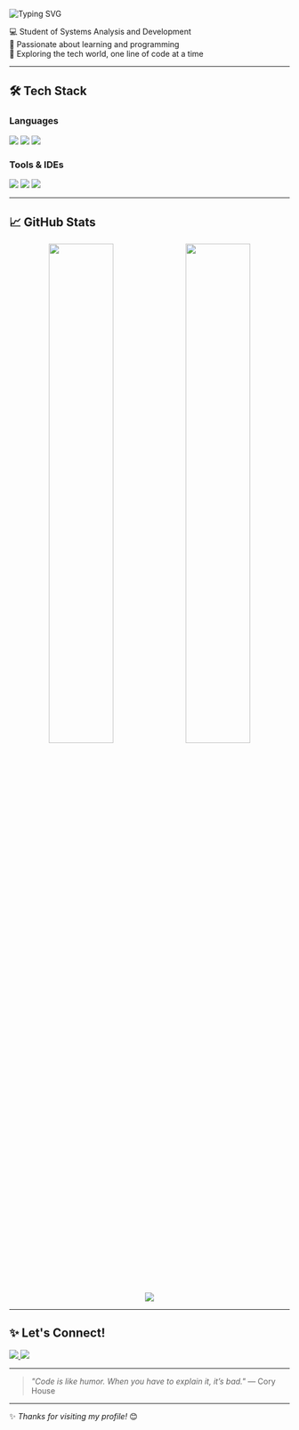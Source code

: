 ![Typing SVG](https://readme-typing-svg.demolab.com?font=Fira+Code&pause=1000&color=8F00FF&center=true&vCenter=true&width=435&lines=Hi+there+👋+I'm+Isadora!;Welcome+to+my+GitHub+profile!;)



<p>
  💻 Student of Systems Analysis and Development <br/>
  🌱 Passionate about learning and programming <br/>
  🚀 Exploring the tech world, one line of code at a time
</p>

---

## 🛠️ Tech Stack

### Languages  
<div align="left">
  <img src="https://img.shields.io/badge/Java-ED8B00?style=for-the-badge&logo=java&logoColor=white"/>
  <img src="https://img.shields.io/badge/Python-3776AB?style=for-the-badge&logo=python&logoColor=white"/>
  <img src="https://img.shields.io/badge/HTML5-E34F26?style=for-the-badge&logo=html5&logoColor=white"/>
</div>

### Tools & IDEs  
<div align="left">
  <img src="https://img.shields.io/badge/IntelliJIDEA-000000?style=for-the-badge&logo=intellijidea&logoColor=white"/>
  <img src="https://img.shields.io/badge/VSCode-007ACC?style=for-the-badge&logo=visual-studio-code&logoColor=white"/>
  <img src="https://img.shields.io/badge/Insomnia-4000BF?style=for-the-badge&logo=insomnia&logoColor=white"/>
</div>

---

## 📈 GitHub Stats

<p align="center">
  <img width="48%" src="https://github-readme-stats.vercel.app/api?username=isaeidt&show_icons=true&theme=tokyonight" />
  <img width="48%" src="https://github-readme-streak-stats.herokuapp.com?user=isaeidt&theme=tokyonight" />
</p>

<p align="center">
  <img src="https://github-readme-stats.vercel.app/api/top-langs/?username=isaeidt&layout=compact&theme=tokyonight" />
</p>

---

## ✨ Let's Connect!

<div align="left">
  <a href="https://www.linkedin.com/in/SEU-LINKEDIN](https://www.linkedin.com/in/isadora-soares-eidt-1650b9229/" target="_blank">
    <img src="https://img.shields.io/badge/LinkedIn-0A66C2?style=for-the-badge&logo=linkedin&logoColor=white"/>
  </a>
  <a href="mailto:isadorasoareseidt12@gmail.com" target="_blank">
    <img src="https://img.shields.io/badge/Email-D14836?style=for-the-badge&logo=gmail&logoColor=white"/>
  </a>
</div>

---

> _"Code is like humor. When you have to explain it, it’s bad."_ — Cory House

---

✨ _Thanks for visiting my profile!_ 😊
